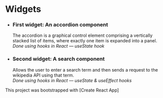 # Widgets

* ### **First widget: An accordion component**
  The accordion is a graphical control element comprising a vertically stacked list of items, where exactly one item is expanded into a panel.
  *Done using hooks in React — useState hook*

* ### **Second widget: A search component**
  Allows the user to enter a search term and then sends a request to the wikipedia API using that term.  
  *Done using hooks in React — useState & useEffect hooks*




This project was bootstrapped with [Create React App]




